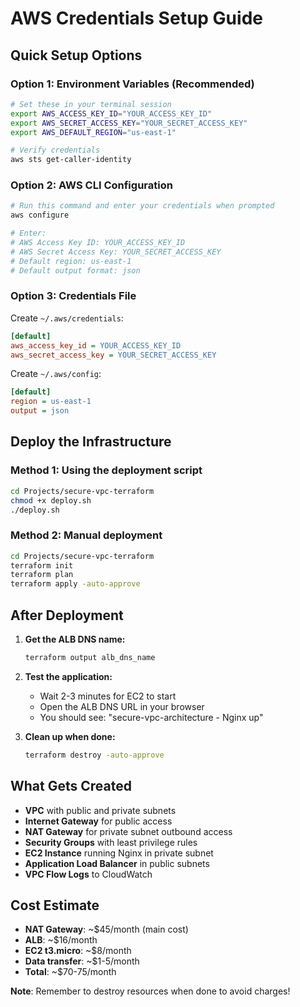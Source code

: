 # AWS Credentials Setup Guide

## Quick Setup Options

### Option 1: Environment Variables (Recommended)
```bash
# Set these in your terminal session
export AWS_ACCESS_KEY_ID="YOUR_ACCESS_KEY_ID"
export AWS_SECRET_ACCESS_KEY="YOUR_SECRET_ACCESS_KEY"
export AWS_DEFAULT_REGION="us-east-1"

# Verify credentials
aws sts get-caller-identity
```

### Option 2: AWS CLI Configuration
```bash
# Run this command and enter your credentials when prompted
aws configure

# Enter:
# AWS Access Key ID: YOUR_ACCESS_KEY_ID
# AWS Secret Access Key: YOUR_SECRET_ACCESS_KEY
# Default region: us-east-1
# Default output format: json
```

### Option 3: Credentials File
Create `~/.aws/credentials`:
```ini
[default]
aws_access_key_id = YOUR_ACCESS_KEY_ID
aws_secret_access_key = YOUR_SECRET_ACCESS_KEY
```

Create `~/.aws/config`:
```ini
[default]
region = us-east-1
output = json
```

## Deploy the Infrastructure

### Method 1: Using the deployment script
```bash
cd Projects/secure-vpc-terraform
chmod +x deploy.sh
./deploy.sh
```

### Method 2: Manual deployment
```bash
cd Projects/secure-vpc-terraform
terraform init
terraform plan
terraform apply -auto-approve
```

## After Deployment

1. **Get the ALB DNS name:**
   ```bash
   terraform output alb_dns_name
   ```

2. **Test the application:**
   - Wait 2-3 minutes for EC2 to start
   - Open the ALB DNS URL in your browser
   - You should see: "secure-vpc-architecture - Nginx up"

3. **Clean up when done:**
   ```bash
   terraform destroy -auto-approve
   ```

## What Gets Created

- **VPC** with public and private subnets
- **Internet Gateway** for public access
- **NAT Gateway** for private subnet outbound access
- **Security Groups** with least privilege rules
- **EC2 Instance** running Nginx in private subnet
- **Application Load Balancer** in public subnets
- **VPC Flow Logs** to CloudWatch

## Cost Estimate

- **NAT Gateway**: ~$45/month (main cost)
- **ALB**: ~$16/month
- **EC2 t3.micro**: ~$8/month
- **Data transfer**: ~$1-5/month
- **Total**: ~$70-75/month

**Note**: Remember to destroy resources when done to avoid charges!
